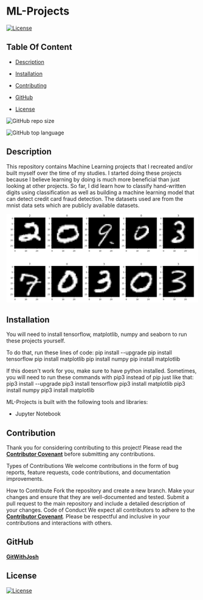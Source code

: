 # ML-Projects

  [![License](https://img.shields.io/static/v1?label=License&message=MIT&color=blue&?style=plastic&logo=appveyor)](https://opensource.org/license/MIT)



## Table Of Content

- [Description](#description)

- [Installation](#installation)

- [Contributing](#contribution)

- [GitHub](#github)

- [License](#license)




![GitHub repo size](https://img.shields.io/github/repo-size/GitWithJosh/ML-Projects?style=plastic)

  ![GitHub top language](https://img.shields.io/github/languages/top/GitWithJosh/ML-Projects?style=plastic)



## Description

  This repository contains Machine Learning projects that I recreated and/or built myself over the time of my studies. 
I started doing these projects because I believe learning by doing is much more beneficial than just looking at other projects.
So far, I did learn how to classify hand-written digits using classification as well as building a machine learning model that can detect credit card fraud detection.
The datasets used are from the mnist data sets which are publicly available datasets.









<p align="center">
  <img alt="Digit classification image" [Screenshot] src="assets/digitclassification_img.png"><br>
</p>





## Installation


You will need to install tensorflow, matplotlib, numpy and seaborn to run these projects yourself.

To do that, run these lines of code:
pip install --upgrade
pip install tensorflow
pip install matplotlib
pip install numpy
pip install matplotlib

If this doesn't work for you, make sure to have python installed. Sometimes, you will need to run these commands with pip3 instead of pip just like that:
pip3 install --upgrade 
pip3 install tensorflow
pip3 install matplotlib
pip3 install numpy
pip3 install matplotlib





ML-Projects is built with the following tools and libraries: <ul><li>Jupyter Notebook</li></ul>






## Contribution
 
Thank you for considering contributing to this project! Please read the <a href="https://www.contributor-covenant.org/"><strong>Contributor Covenant</a></strong> before submitting any contributions.

Types of Contributions
We welcome contributions in the form of bug reports, feature requests, code contributions, and documentation improvements.

How to Contribute
Fork the repository and create a new branch.
Make your changes and ensure that they are well-documented and tested.
Submit a pull request to the main repository and include a detailed description of your changes.
Code of Conduct
We expect all contributors to adhere to the <a href="https://www.contributor-covenant.org/"><strong>Contributor Covenant</a></strong>. Please be respectful and inclusive in your contributions and interactions with others.









## GitHub

<a href="https://github.com/GitWithJosh"><strong>GitWithJosh</a></strong>









## License

[![License](https://img.shields.io/static/v1?label=Licence&message=MIT&color=blue)](https://opensource.org/license/MIT)


